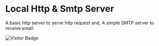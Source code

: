 # Local Http & Smtp Server

A basic http server to serve http request and,
A simple SMTP server to receive email


![Visitor Badge](https://visitor-badge.laobi.icu/badge?page_id=ajeetx/smtpserver)

